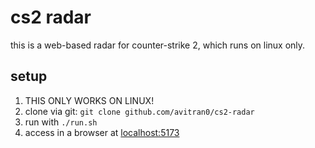 # cs2 radar

this is a web-based radar for counter-strike 2, which runs on linux only.

## setup

1. THIS ONLY WORKS ON LINUX!
2. clone via git: `git clone github.com/avitran0/cs2-radar`
3. run with `./run.sh`
4. access in a browser at [localhost:5173](localhost:5173)
